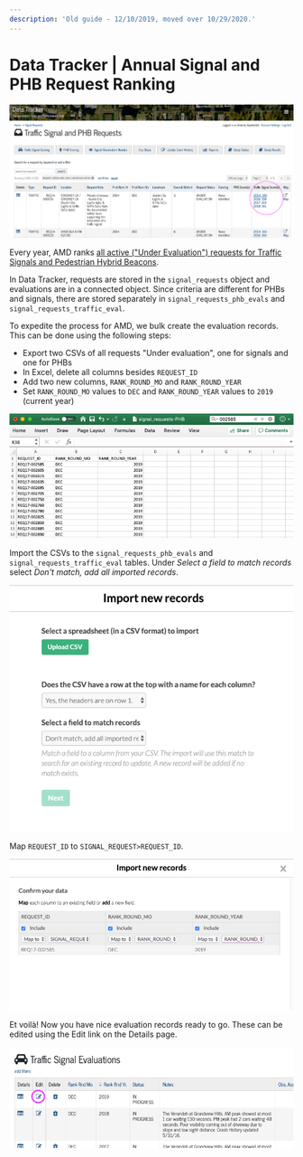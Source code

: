 ```yaml
---
description: 'Old guide - 12/10/2019, moved over 10/29/2020.'
---
```


# Data Tracker \| Annual Signal and PHB Request Ranking

![](../../.gitbook/assets/image%20%2818%29.png)

Every year, AMD ranks [all active \("Under Evaluation"\) requests for Traffic Signals and Pedestrian Hybrid Beacons](https://data.mobility.austin.gov/data-tracker/#home/signal-requests/?view_39_filters=%7B%22match%22%3A%22and%22%2C%22rules%22%3A%5B%7B%22field%22%3A%22field_2022%22%2C%22operator%22%3A%22is%22%2C%22value%22%3A%22UNDER%20EVALUATION%22%2C%22field_name%22%3A%22REQUEST_STATUS%22%7D%5D%7D&view_39_page=1).

In Data Tracker, requests are stored in the `signal_requests` object and evaluations are in a connected object. Since criteria are different for PHBs and signals, there are stored separately in `signal_requests_phb_evals` and `signal_requests_traffic_eval`.

To expedite the process for AMD, we bulk create the evaluation records. This can be done using the following steps:

* Export two CSVs of all requests "Under evaluation", one for signals and one for PHBs
* In Excel, delete all columns besides `REQUEST_ID`
* Add two new columns, `RANK_ROUND_MO` and `RANK_ROUND_YEAR`
* Set `RANK_ROUND_MO` values to `DEC` and `RANK_ROUND_YEAR` values to `2019` \(current year\)

![](../../.gitbook/assets/image%20%2819%29.png)

 Import the CSVs to the `signal_requests_phb_evals` and `signal_requests_traffic_eval` tables. Under _Select a field to match records_ select _Don't match, add all imported records_.

![](../../.gitbook/assets/image%20%2815%29.png)

 Map `REQUEST_ID` to `SIGNAL_REQUEST>REQUEST_ID`.

![](../../.gitbook/assets/image%20%2817%29.png)

Et voilà! Now you have nice evaluation records ready to go. These can be edited using the Edit link on the Details page. 

![](../../.gitbook/assets/image%20%2816%29.png)



